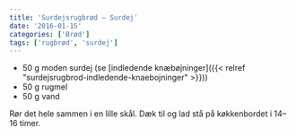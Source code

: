 ```yaml
---
title: 'Surdejsrugbrød – Surdej'
date: '2016-01-15'
categories: ['Brød']
tags: ['rugbrød', 'surdej']
---
```


* 50 g moden surdej (se [indledende knæbøjninger]({{< relref "surdejsrugbrod-indledende-knaebojninger" >}}))
* 50 g rugmel
* 50 g vand

Rør det hele sammen i en lille skål. Dæk til og lad stå på køkkenbordet i 14–16 timer.
